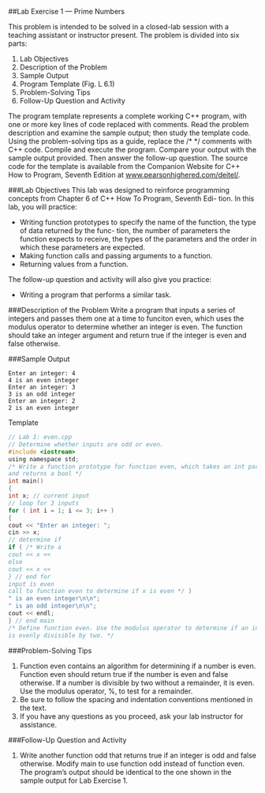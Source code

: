 ##Lab Exercise 1 — Prime Numbers

This problem is intended to be solved in a closed-lab session with a teaching assistant or instructor present. The
problem is divided into six parts:

1. Lab Objectives
2. Description of the Problem
3. Sample Output
4. Program Template (Fig. L 6.1)
5. Problem-Solving Tips
6. Follow-Up Question and Activity

The program template represents a complete working C++ program, with one or more key lines of code replaced
with comments. Read the problem description and examine the sample output; then study the template code.
Using the problem-solving tips as a guide, replace the /* */ comments with C++ code. Compile and execute the
program. Compare your output with the sample output provided. Then answer the follow-up question. The
source code for the template is available from the Companion Website for C++ How to Program, Seventh Edition
at www.pearsonhighered.com/deitel/.

###Lab Objectives
This lab was designed to reinforce programming concepts from Chapter 6 of C++ How To Program, Seventh Edi-
tion. In this lab, you will practice:

* Writing function prototypes to specify the name of the function, the type of data returned by the func-
   tion, the number of parameters the function expects to receive, the types of the parameters and the order
  in which these parameters are expected.
* Making function calls and passing arguments to a function.
* Returning values from a function.

The follow-up question and activity will also give you practice:

* Writing a program that performs a similar task.

###Description of the Problem
Write a program that inputs a series of integers and passes them one at a time to funciton even, which uses the
modulus operator to determine whether an integer is even. The function should take an integer argument and
return true if the integer is even and false otherwise.

###Sample Output
```
Enter an integer: 4
4 is an even integer
Enter an integer: 3
3 is an odd integer
Enter an integer: 2
2 is an even integer
```

Template
```C
// Lab 1: even.cpp
// Determine whether inputs are odd or even.
#include <iostream>
using namespace std;
/* Write a function prototype for function even, which takes an int parameter
and returns a bool */
int main()
{
int x; // current input
// loop for 3 inputs
for ( int i = 1; i <= 3; i++ )
{
cout << "Enter an integer: ";
cin >> x;
// determine if
if ( /* Write a
cout << x <<
else
cout << x <<
} // end for
input is even
call to function even to determine if x is even */ )
" is an even integer\n\n";
" is an odd integer\n\n";
cout << endl;
} // end main
/* Define function even. Use the modulus operator to determine if an integer
is evenly divisible by two. */
```
###Problem-Solving Tips
1. Function even contains an algorithm for determining if a number is even. Function even should return
true if the number is even and false otherwise. If a number is divisible by two without a remainder, it
is even. Use the modulus operator, %, to test for a remainder.
2. Be sure to follow the spacing and indentation conventions mentioned in the text.
3. If you have any questions as you proceed, ask your lab instructor for assistance.

###Follow-Up Question and Activity
1. Write another function odd that returns true if an integer is odd and false otherwise. Modify main to use
function odd instead of function even. The program’s output should be identical to the one shown in the
sample output for Lab Exercise 1.


